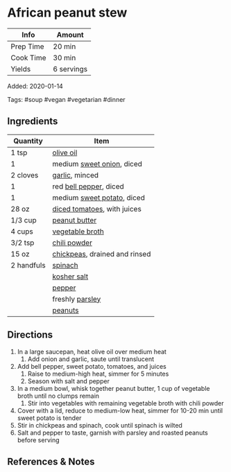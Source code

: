 # African peanut stew

| Info      | Amount     |
| --------- | ---------- |
| Prep Time | 20 min     |
| Cook Time | 30 min     |
| Yields    | 6 servings |

Added: 2020-01-14

Tags: #soup #vegan #vegetarian #dinner

## Ingredients

| Quantity   | Item                                                             |
| ---------- | ---------------------------------------------------------------- |
| 1 tsp      | [olive oil](../_ingredients/olive-oil.md)                        |
| 1          | medium [sweet onion](../_ingredients/sweet-onion.md), diced      |
| 2 cloves   | [garlic](../_ingredients/garlic.md), minced                      |
| 1          | red [bell pepper](../_ingredients/bell-pepper.md), diced         |
| 1          | medium [sweet potato](../_ingredients/sweet-potato.md), diced    |
| 28 oz      | [diced tomatoes](../_ingredients/diced-tomatoes.md), with juices |
| 1/3 cup    | [peanut butter](../_ingredients/peanut-butter.md)                |
| 4 cups     | [vegetable broth](../_ingredients/vegetable-broth.md)            |
| 3/2 tsp    | [chili powder](../_ingredients/chili-powder.md)                  |
| 15 oz      | [chickpeas](../_ingredients/chickpeas.md), drained and rinsed    |
| 2 handfuls | [spinach](../_ingredients/spinach.md)                            |
|            | [kosher salt](../_ingredients/kosher-salt.md)                    |
|            | [pepper](../_ingredients/pepper.md)                              |
|            | freshly [parsley](../_ingredients/parsley.md)                    |
|            | [peanuts](../_ingredients/peanuts.md)                            |

## Directions

1. In a large saucepan, heat olive oil over medium heat
   1. Add onion and garlic, saute until translucent
2. Add bell pepper, sweet potato, tomatoes, and juices
   1. Raise to medium-high heat, simmer for 5 minutes
   2. Season with salt and pepper
3. In a medium bowl, whisk together peanut butter, 1 cup of vegetable broth until no clumps remain
   1. Stir into vegetables with remaining vegetable broth with chili powder
4. Cover with a lid, reduce to medium-low heat, simmer for 10-20 min until sweet potato is tender
5. Stir in chickpeas and spinach, cook until spinach is wilted
6. Salt and pepper to taste, garnish with parsley and roasted peanuts before serving

## References & Notes

[^1]: [Original recipe](https://ohsheglows.com/book/)
